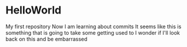 # HelloWorld
My first repository
Now I am learning about commits
It seems like this is something that is going to take some getting used to
I wonder if I'll look back on this and be embarrassed
